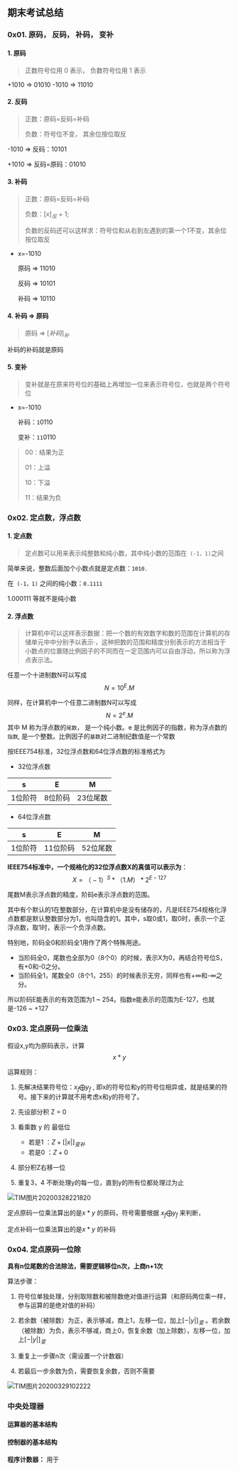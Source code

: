 ## 期末考试总结



### 0x01. 原码， 反码， 补码， 变补

#### 1. 原码

> 正数符号位用 0 表示， 负数符号位用 1 表示

 +1010 => 01010			-1010 => 11010

#### 2. 反码

> 正数：原码=反码=补码
>
>  负数：符号位不变， 其余位按位取反

 -1010 => 反码：10101

 +1010 => 反码=原码：01010

#### 3. 补码

>  正数：原码=反码=补码
>
>  负数：$[x]_反$ + 1;
>
>  负数的反码还可以这样求：符号位和从右到左遇到的第一个1不变，其余位按位取反

* x=-1010

  原码 => 11010

  反码 => 10101
  
   补码 => 10110

#### 4. 补码 => 原码

> 原码 => $[补码]_补$ 

补码的补码就是原码

#### 5. 变补

> 变补就是在原来符号位的基础上再增加一位来表示符号位，也就是两个符号位

* x=-1010

  补码：`1`0110

  变补：`11`0110

> 00：结果为正
>
> 01：上溢
>
> 10：下溢
>
> 11：结果为负



### 0x02. 定点数，浮点数

#### 1. 定点数

> 定点数可以用来表示纯整数和纯小数，其中纯小数的范围在` (-1，1)`之间

简单来说，整数后面加个小数点就是定点数：`1010.`

在` (-1，1)` 之间的纯小数：`0.1111`

1.000111 等就不是纯小数



#### 2. 浮点数

> 计算机中可以这样表示数据：把一个数的有效数字和数的范围在计算机的存储单元中中分别予以表示·，这种把数的范围和精度分别表示的方法相当于小数点的位置随比例因子的不同而在一定范围内可以自由浮动，所以称为浮点表示法。

任意一个十进制数N可以写成
$$
N = 10^E.M
$$


同样，在计算机中一个任意二进制数N可以写成
$$
N = 2^e.M
$$
其中 M 称为浮点数的`尾数`， 是一个纯小数。e 是比例因子的指数，称为浮点数的`指数`, 是一个整数。比例因子的`基数`对二进制纪数值是一个常数

按IEEE754标准，32位浮点数和64位浮点数的标准格式为

* 32位浮点数

|    s    |    E    |    M     |
| :-----: | :-----: | :------: |
| 1位阶符 | 8位阶码 | 23位尾数 |

* 64位浮点数

|    s    |    E     |    M     |
| :-----: | :------: | :------: |
| 1位阶符 | 11位阶码 | 52位尾数 |



**IEEE754标准中，一个规格化的32位浮点数X的真值可以表示为**：
$$
X=（-1）^S\ast（1 . M）\ast2^{E-127}
$$

尾数M表示浮点数的精度，阶码e表示浮点数的范围。

其中有个默认的1在整数部分，在计算机中是没有储存的，凡是IEEE754规格化浮点数都是默认整数部分为1，也叫隐含的1。其中，s取0或1，取0时，表示一个正浮点数，取1时，表示一个负浮点数。

特别地，阶码全0和阶码全1用作了两个特殊用途。

* 当阶码全0，尾数也全部为0（8个0）的时候，表示X为0，再结合符号位S，有+0和-0之分。
* 当阶码全1，尾数全0（8个1，255）的时候表示无穷，同样也有+∞和-∞之分。

所以阶码E能表示的有效范围为1 ~ 254。指数e能表示的范围为E-127，也就是-126 ~ +127



### 0x03. 定点原码一位乘法

假设x,y均为原码表示，计算
$$
x\ast y
$$


运算规则：

1. 先解决结果符号位：$x_f \bigoplus y_f$  , 即x的符号位和y的符号位相异或，就是结果的符号。接下来的计算就不用考虑x和y的符号了。
2. 先设部分积 Z = 0
3. 看乘数 y 的 最低位
   * 若是1 ：$Z + [|x|]_{变补}$
   * 若是0 ：$Z+0$

4. 部分积Z右移一位
5. 重复3，4 不断处理y的每一位，直到y的所有位都处理过为止



![TIM图片20200328221820](README.assets/TIM%E5%9B%BE%E7%89%8720200328221820.jpg)



定点原码一位乘法算出的是$x\ast y$ 的原码，符号需要根据 $x_f \bigoplus y_f$  来判断，

定点补码一位乘法算出的是$x\ast y$ 的补码



### 0x04. 定点原码一位除



**具有n位尾数的合法除法，需要逻辑移位n次，上商n+1次**

算法步骤：

1. 符号位单独处理，分别取除数和被除数绝对值进行运算（和原码两位乘一样，参与运算的是绝对值的补码）

2. 若余数（被除数）为正，表示够减，商上1，左移一位，加上$[-|y|]_变$ 。若余数（被除数）为负，表示不够减，商上0，恢复余数（加上除数），左移一位，加上$[-|y|]_变$

3. 重复上一步骤n次（需设置一个计数器）
4. 若最后一步余数为负，需要恢复余数，否则不需要



![TIM图片20200329102222](README.assets/TIM%E5%9B%BE%E7%89%8720200329102222.jpg)





### 中央处理器



#### 运算器的基本结构



#### 控制器的基本结构

**程序计数器：** 用于
